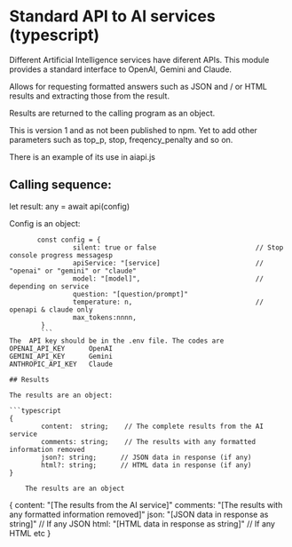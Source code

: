 # Standard  API to AI services (typescript)
 
 Different Artificial Intelligence services have diferent APIs. This module provides a standard interface to OpenAI, Gemini and Claude.

 Allows for requesting formatted answers such as JSON and / or HTML results and extracting those from the result.

 Results are returned to the calling program as an object. 

This is version 1 and as not been published to npm. Yet to add other parameters such as  top_p, stop, freqency_penalty and so on.

There is an example of its use in aiapi.js



## Calling sequence: 
  let result: any = await api(config)

Config is an object:  

```
       const config = {
                silent: true or false                         // Stop console progress messagesp
                apiService: "[service]                        // "openai" or "gemini" or "claude"
                model: "[model]",                             // depending on service
                question: "[question/prompt]"                 
                temperature: n,                               // openapi & claude only
                max_tokens:nnnn,
        }
        ```
The  API key should be in the .env file. The codes are 
OPENAI_API_KEY      OpenAI
GEMINI_API_KEY      Gemini
ANTHROPIC_API_KEY   Claude     

## Results

The results are an object:

```typescript
{
        content:  string;    // The complete results from the AI service
        comments: string;    // The results with any formatted information removed
        json?: string;      // JSON data in response (if any)
        html?: string;      // HTML data in response (if any)
}
```
        The results are an object


{
        content:  "[The results from the AI service]"
        comments: "[The results with any formatted information removed]"
        json: "[JSON data in response as string]"   // If any JSON
        html: "[HTML data in response as string]"   // If any HTML
        etc
}





